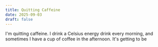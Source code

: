 ```yaml
---
title: Quitting Caffeine
date: 2025-09-03
draft: false
---
```


I'm quitting caffeine. I drink a Celsius energy drink every morning, and sometimes I have a cup of coffee in the afternoon. It's getting to be
